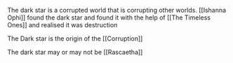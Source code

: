The dark star is a corrupted world that is corrupting other worlds.
[[Ishanna Ophi]] found the dark star and found it with the help of [[The Timeless Ones]] and realised it was destruction 

The Dark star is the origin of the [[Corruption]]

The dark star may or may not be [[Rascaetha]]
